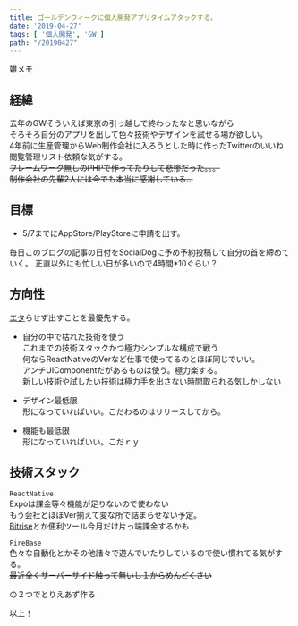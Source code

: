 ```yaml
---
title: ゴールデンウィークに個人開発アプリタイムアタックする。
date: '2019-04-27'
tags: [ '個人開発', 'GW']
path: "/20190427"
---
```


雑メモ

## 経緯

去年のGWそういえば東京の引っ越しで終わったなと思いながら  
そろそろ自分のアプリを出して色々技術やデザインを試せる場が欲しい。  
4年前に生産管理からWeb制作会社に入ろうとした時に作ったTwitterのいいね閲覧管理リスト依頼な気がする。  
~~フレームワーク無しのPHPで作ってたりして悲惨だった。。。~~  
~~制作会社の先輩2人には今でも本当に感謝している...~~


## 目標

- 5/7までにAppStore/PlayStoreに申請を出す。

毎日このブログの記事の日付をSocialDogに予め予約投稿して自分の首を締めていく。
正直以外にも忙しい日が多いので4時間*10ぐらい？

## 方向性

[エタ](https://hirado-novel.com/etaru/)らせず出すことを最優先する。

- 自分の中で枯れた技術を使う  
これまでの技術スタックかつ極力シンプルな構成で戦う  
何ならReactNativeのVerなど仕事で使ってるのとほぼ同じでいい。  
アンチUIComponentだがあるものは使う。極力楽する。  
新しい技術や試したい技術は極力手を出さない時間取られる気しかしない  

- デザイン最低限  
形になっていればいい。こだわるのはリリースしてから。

- 機能も最低限  
形になっていればいい。こだｒｙ

## 技術スタック

`ReactNative`  
Expoは課金等々機能が足りないので使わない  
もう会社とほぼVer揃えて変な所で詰まらせない予定。  
[Bitrise](https://app.bitrise.io/referral/3cc968e903fd869a)とか便利ツール今月だけ片っ端課金するかも

`FireBase`  
色々な自動化とかその他諸々で遊んでいたりしているので使い慣れてる気がする。  
~~最近全くサーバーサイド触って無いし１からめんどくさい~~

の２つでとりえあず作る

以上！


